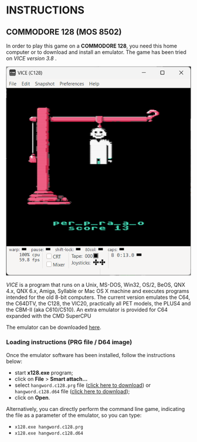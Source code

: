 # INSTRUCTIONS

## COMMODORE 128 (MOS 8502)

In order to play this game on a **COMMODORE 128**, you need this home computer or to download and install an emulator. The game has been tried on *VICE version 3.8* .

![example of running](../pictures/c128-game.png)

*VICE* is a program that runs on a Unix, MS-DOS, Win32, OS/2, BeOS, QNX 4.x, QNX 6.x, Amiga, Syllable or Mac OS X machine and executes programs intended for the old 8-bit computers. The current version emulates the C64, the C64DTV, the C128, the VIC20, practically all PET models, the PLUS4 and the CBM-II (aka C610/C510). An extra emulator is provided for C64 expanded with the CMD SuperCPU

The emulator can be downloaded [here](https://vice-emu.sourceforge.io/).

### Loading instructions (PRG file / D64 image)

Once the emulator software has been installed, follow the instructions below:
 - start **x128.exe** program;
 - click on **File** > **Smart attach...**
 - select <code>hangword.c128.prg</code> file ([click here to download](https://spotlessmind1975.itch.io/hangword)) or <code>hangword.c128.d64</code> file ([click here to download](https://spotlessmind1975.itch.io/hangword));
 - click on **Open**.

Alternatively, you can directly perform the command line game, indicating the file as a parameter of the emulator, so you can type:
 - <code>x128.exe hangword.c128.prg</code>
 - <code>x128.exe hangword.c128.d64</code>
